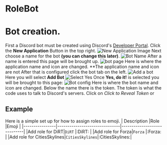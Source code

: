 # RoleBot

# Bot creation. 
First a Discord bot must be created using Discord's  [Developer Portal](https://discord.com/developers/applications).
Click the **New Application** Button in the top right.
![New Application Image](https://cdn.discordapp.com/attachments/707320637026336799/734870107888681020/unknown.png)
Next choose a name for the bot **(you can change this later)**.
![Bot Name](https://cdn.discordapp.com/attachments/707320637026336799/734870582109274163/unknown.png)
After a name is entered this page will be brought up.
![bot page](https://cdn.discordapp.com/attachments/707320637026336799/734871335716651168/unknown.png)
Here is where the application name and icon are changed. **The application name and icon are not  After that is configured click the bot tab on the left.
![Add a bot](https://cdn.discordapp.com/attachments/707320637026336799/734871830061645904/unknown.png)
Here you will select **Add Bot**
![Select Yes](https://cdn.discordapp.com/attachments/707320637026336799/734872232425422919/unknown.png)
Once **Yes, do it!** is selected you will be brought to this page:
![Bot config](https://cdn.discordapp.com/attachments/707320637026336799/734875049445556335/unknown.png) 
Here is where the bot name and icon are changed. Below the name there is the token. The token is what the code uses to talk to Discord's servers. Click on *Click to Reveal Token* or 


## Example
Here is a simple set up for how to assign roles to emoji.
|     Description           |Role                          |Emoji                         |
|----------------|-------------------------------|-----------------------------|
|Add role for DiRT|`DiRT`            |:DiRT:            |
|Add role for Forza|`Forza`            |:Forza:            |
|Add role for CitiesSkylines|`CitiesSkylines`|:CitiesSkylines:|

<!--stackedit_data:
eyJoaXN0b3J5IjpbLTEwOTg2NTIwMjgsMjEwMDg5Mjk3NywtMT
YwMjIyMDMwN119
-->